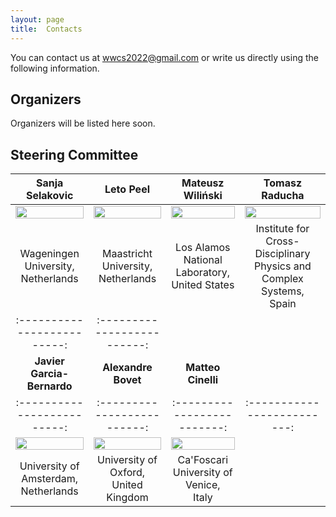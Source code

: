 ```yaml
---
layout: page
title:  Contacts
---
```



You can contact us at [wwcs2022@gmail.com](mailto:wwwcs2022@gmail.com) or write us directly using the following information.

## Organizers

Organizers will be listed here soon.

## Steering Committee

|Sanja Selakovic|Leto Peel|Mateusz Wiliński|Tomasz Raducha|
|:-------------------------:|:-------------------------:  |:-------------------------:   |:-------------------------:   |
|<img src="/assets/image/sanja_150.jpg" width="100%" /> | <img src="/assets/image/leopen_150.jpg" width="100%" /> | <img src="/assets/image/mateusz_150.jpg" width="100%"  /> | <img src="/assets/image/tomasz.jpg" width="100%"  />
|Wageningen University, <br> Netherlands|Maastricht University, <br> Netherlands|Los Alamos National Laboratory, <br> United States|Institute for Cross-Disciplinary Physics and Complex Systems, <br> Spain|
|:-------------------------:|:-------------------------:  |
|**Javier Garcia-Bernardo**|**Alexandre Bovet**|**Matteo Cinelli**||
|:-------------------------:|:-------------------------:  |:-------------------------:   |:-------------------------:   |
|<img src="/assets/image/javier_150.jpg" width="100%" /> | <img src="/assets/image/alex.jpg" width="100%"/> | <img src="/assets/image/matteo.jpg" width="100%"  />
|University of Amsterdam, <br> Netherlands| University of Oxford, <br> United Kingdom|Ca'Foscari University of Venice, <br> Italy|
